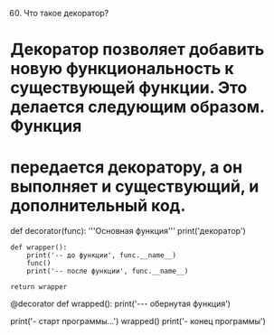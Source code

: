 60. Что такое декоратор?

# Декоратор позволяет добавить новую функциональность к существующей функции. Это делается следующим образом. Функция
# передается декоратору, а он выполняет и существующий, и дополнительный код.

def decorator(func):
    '''Основная функция'''
    print('декоратор')

    def wrapper():
        print('-- до функции', func.__name__)
        func()
        print('-- после функции', func.__name__)

    return wrapper


@decorator
def wrapped():
    print('--- обернутая функция')


print('- старт программы...')
wrapped()
print('- конец программы')
